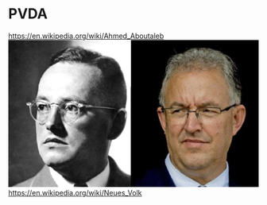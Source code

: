 # PVDA
https://en.wikipedia.org/wiki/Ahmed_Aboutaleb
![](https://github.com/nondejus/PVDA/blob/main/ArtBoard%20Image%20(53).jpg)
https://en.wikipedia.org/wiki/Neues_Volk
